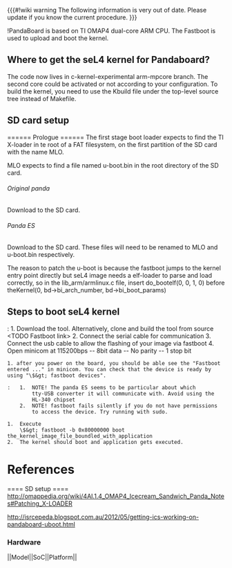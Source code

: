 {{{\#!wiki warning The following information is very out of date. Please
update if you know the current procedure. }}}

!PandaBoard is based on TI OMAP4 dual-core ARM CPU. The Fastboot is used
to upload and boot the kernel.

## Where to get the seL4 kernel for Pandaboard?
 The code now lives in
c-kernel-experimental arm-mpcore branch. The second core could be
activated or not according to your configuration. To build the kernel,
you need to use the Kbuild file under the top-level source tree instead
of Makefile.

## SD card setup
 ====== Prologue ====== The first stage boot loader
expects to find the TI X-loader in te root of a FAT filesystem, on the
first partition of the SD card with the name MLO.

MLO expects to find a file named u-boot.bin in the root directory of the
SD card.

###### Original panda
 Download to the SD card.

###### Panda ES
 Download to the SD card. These files will need to
be renamed to MLO and u-boot.bin respectively.

The reason to patch the u-boot is because the fastboot jumps to the
kernel entry point directly but seL4 image needs a elf-loader to parse
and load correctly, so in the lib_arm/armlinux.c file, insert
do_bootelf(0, 0, 1, 0) before theKernel(0, bd-&gt;bi_arch_number,
bd-&gt;bi_boot_params)

## Steps to boot seL4 kernel


:   1.  Download the tool. Alternatively, clone and build the tool from
        source &lt;TODO Fastboot link&gt;
    2.  Connect the serial cable for communication
    3.  Connect the usb cable to allow the flashing of your image via
        fastboot
    4.  Open minicom at 115200bps -- 8bit data -- No parity -- 1 stop
        bit

    1. after you power on the board, you should be able see the "Fastboot entered ..." in minicom. You can check that the device is ready by using "\$&gt; fastboot devices".

    :   1.  NOTE! The panda ES seems to be particular about which
            tty-USB converter it will communicate with. Avoid using the
            HL-340 chipset
        2.  NOTE! fastboot fails silently if you do not have permissions
            to access the device. Try running with sudo.

    1.  Execute
        \$&gt; fastboot -b 0x80000000 boot the_kernel_image_file_boundled_with_application
    2.  The kernel should boot and application gets executed.

# References
 ==== SD setup ====
<http://omappedia.org/wiki/4AI.1.4_OMAP4_Icecream_Sandwich_Panda_Notes#Patching_X-LOADER>

<http://isrcepeda.blogspot.com.au/2012/05/getting-ics-working-on-pandaboard-uboot.html>

### Hardware
 ||Model||SoC||Platform||
